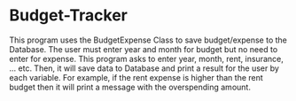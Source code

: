 # Budget-Tracker

This program uses the BudgetExpense Class to save budget/expense to the Database. The user must enter year and month for budget but 
no need to enter for expense. This program asks to enter year, month, rent, insurance, ... etc. Then, it will save data to Database and print 
a result for the user by each variable. For example, if the rent expense is higher than the rent budget then it will print a message with the 
overspending amount.

